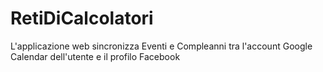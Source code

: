 # RetiDiCalcolatori

L'applicazione web sincronizza Eventi e Compleanni tra l'account Google Calendar dell'utente e il profilo Facebook 
